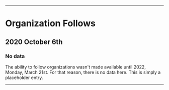 
***

# Organization Follows

## 2020 October 6th

### No data

The ability to follow organizations wasn't made available until 2022, Monday, March 21st. For that reason, there is no data here. This is simply a placeholder entry.

***
